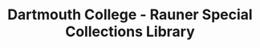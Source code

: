 ---
layout: repo
title: "Dartmouth College - Rauner Special Collections Library"
id: 5905
permalink: repos/5905/
---